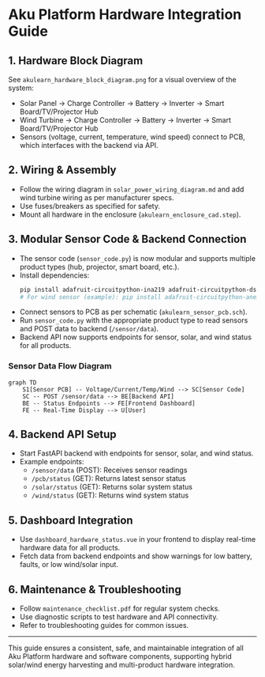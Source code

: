 # Aku Platform Hardware Integration Guide

## 1. Hardware Block Diagram
See `akulearn_hardware_block_diagram.png` for a visual overview of the system:
- Solar Panel → Charge Controller → Battery → Inverter → Smart Board/TV/Projector Hub
- Wind Turbine → Charge Controller → Battery → Inverter → Smart Board/TV/Projector Hub
- Sensors (voltage, current, temperature, wind speed) connect to PCB, which interfaces with the backend via API.

## 2. Wiring & Assembly
- Follow the wiring diagram in `solar_power_wiring_diagram.md` and add wind turbine wiring as per manufacturer specs.
- Use fuses/breakers as specified for safety.
- Mount all hardware in the enclosure (`akulearn_enclosure_cad.step`).

## 3. Modular Sensor Code & Backend Connection
- The sensor code (`sensor_code.py`) is now modular and supports multiple product types (hub, projector, smart board, etc.).
- Install dependencies:
  ```sh
  pip install adafruit-circuitpython-ina219 adafruit-circuitpython-ds18x20 adafruit-circuitpython-onewire requests
  # For wind sensor (example): pip install adafruit-circuitpython-anemometer
  ```
- Connect sensors to PCB as per schematic (`akulearn_sensor_pcb.sch`).
- Run `sensor_code.py` with the appropriate product type to read sensors and POST data to backend (`/sensor/data`).
- Backend API now supports endpoints for sensor, solar, and wind status for all products.

### Sensor Data Flow Diagram

```mermaid
graph TD
    S1[Sensor PCB] -- Voltage/Current/Temp/Wind --> SC[Sensor Code]
    SC -- POST /sensor/data --> BE[Backend API]
    BE -- Status Endpoints --> FE[Frontend Dashboard]
    FE -- Real-Time Display --> U[User]
```

## 4. Backend API Setup
- Start FastAPI backend with endpoints for sensor, solar, and wind status.
- Example endpoints:
  - `/sensor/data` (POST): Receives sensor readings
  - `/pcb/status` (GET): Returns latest sensor status
  - `/solar/status` (GET): Returns solar system status
  - `/wind/status` (GET): Returns wind system status

## 5. Dashboard Integration
- Use `dashboard_hardware_status.vue` in your frontend to display real-time hardware data for all products.
- Fetch data from backend endpoints and show warnings for low battery, faults, or low wind/solar input.

## 6. Maintenance & Troubleshooting
- Follow `maintenance_checklist.pdf` for regular system checks.
- Use diagnostic scripts to test hardware and API connectivity.
- Refer to troubleshooting guides for common issues.

---

This guide ensures a consistent, safe, and maintainable integration of all Aku Platform hardware and software components, supporting hybrid solar/wind energy harvesting and multi-product hardware integration.
